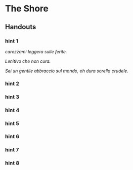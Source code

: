 # The Shore

## Handouts

### hint 1

*carezzami leggera sulle ferite.*

*Lenitivo che non cura.*

*Sei un gentile abbraccio sul mondo, oh dura sorella crudele.*

### hint 2


### hint 3


### hint 4



### hint 5


### hint 6


### hint 7


### hint 8

